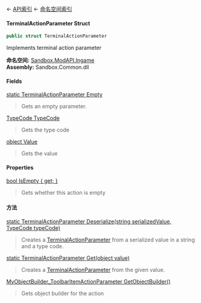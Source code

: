 ← [API索引](Api-Index) ← [命名空间索引](Namespace-Index)

#### TerminalActionParameter Struct

```csharp
public struct TerminalActionParameter
```

Implements terminal action parameter

**命名空间:** [Sandbox.ModAPI.Ingame](Sandbox.ModAPI.Ingame)  
**Assembly:** Sandbox.Common.dll

#### Fields

[static TerminalActionParameter Empty](Sandbox.ModAPI.Ingame.TerminalActionParameter.Empty)

> Gets an empty parameter.

[TypeCode TypeCode](Sandbox.ModAPI.Ingame.TerminalActionParameter.TypeCode)

> Gets the type code

[object Value](Sandbox.ModAPI.Ingame.TerminalActionParameter.Value)

> Gets the value

#### Properties

[bool IsEmpty { get; }](Sandbox.ModAPI.Ingame.TerminalActionParameter.IsEmpty)

> Gets whether this action is empty

#### 方法

[static TerminalActionParameter Deserialize(string serializedValue, TypeCode typeCode)](Sandbox.ModAPI.Ingame.TerminalActionParameter.Deserialize)

> Creates a [TerminalActionParameter](Sandbox.ModAPI.Ingame.TerminalActionParameter) from a serialized value in a string and a type code.

[static TerminalActionParameter Get(object value)](Sandbox.ModAPI.Ingame.TerminalActionParameter.Get)

> Creates a [TerminalActionParameter](Sandbox.ModAPI.Ingame.TerminalActionParameter) from the given value.

[MyObjectBuilder_ToolbarItemActionParameter GetObjectBuilder()](Sandbox.ModAPI.Ingame.TerminalActionParameter.GetObjectBuilder)

> Gets object builder for the action

